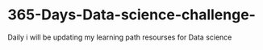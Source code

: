 # 365-Days-Data-science-challenge-
Daily i will be updating my learning path resourses for Data science
